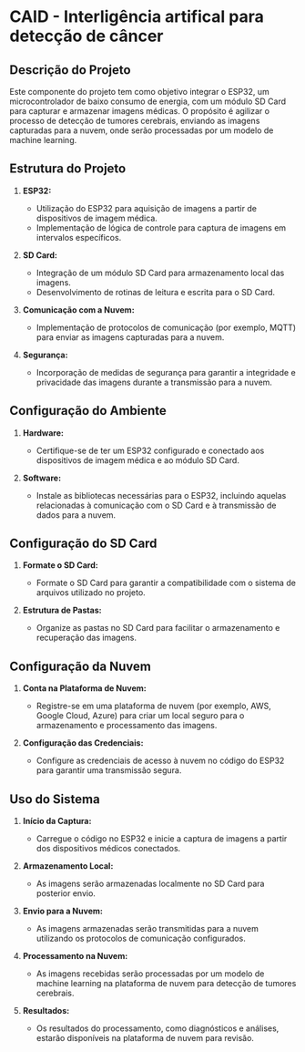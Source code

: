 
# CAID - Interligência artifical para detecção de câncer

## Descrição do Projeto

Este componente do projeto tem como objetivo integrar o ESP32, um microcontrolador de baixo consumo de energia, com um módulo SD Card para capturar e armazenar imagens médicas. O propósito é agilizar o processo de detecção de tumores cerebrais, enviando as imagens capturadas para a nuvem, onde serão processadas por um modelo de machine learning.

## Estrutura do Projeto

1. **ESP32:**
   - Utilização do ESP32 para aquisição de imagens a partir de dispositivos de imagem médica.
   - Implementação de lógica de controle para captura de imagens em intervalos específicos.

2. **SD Card:**
   - Integração de um módulo SD Card para armazenamento local das imagens.
   - Desenvolvimento de rotinas de leitura e escrita para o SD Card.

3. **Comunicação com a Nuvem:**
   - Implementação de protocolos de comunicação (por exemplo, MQTT) para enviar as imagens capturadas para a nuvem.

4. **Segurança:**
   - Incorporação de medidas de segurança para garantir a integridade e privacidade das imagens durante a transmissão para a nuvem.

## Configuração do Ambiente

1. **Hardware:**
   - Certifique-se de ter um ESP32 configurado e conectado aos dispositivos de imagem médica e ao módulo SD Card.

2. **Software:**
   - Instale as bibliotecas necessárias para o ESP32, incluindo aquelas relacionadas à comunicação com o SD Card e à transmissão de dados para a nuvem.

## Configuração do SD Card

1. **Formate o SD Card:**
   - Formate o SD Card para garantir a compatibilidade com o sistema de arquivos utilizado no projeto.

2. **Estrutura de Pastas:**
   - Organize as pastas no SD Card para facilitar o armazenamento e recuperação das imagens.

## Configuração da Nuvem

1. **Conta na Plataforma de Nuvem:**
   - Registre-se em uma plataforma de nuvem (por exemplo, AWS, Google Cloud, Azure) para criar um local seguro para o armazenamento e processamento das imagens.

2. **Configuração das Credenciais:**
   - Configure as credenciais de acesso à nuvem no código do ESP32 para garantir uma transmissão segura.

## Uso do Sistema

1. **Início da Captura:**
   - Carregue o código no ESP32 e inicie a captura de imagens a partir dos dispositivos médicos conectados.

2. **Armazenamento Local:**
   - As imagens serão armazenadas localmente no SD Card para posterior envio.

3. **Envio para a Nuvem:**
   - As imagens armazenadas serão transmitidas para a nuvem utilizando os protocolos de comunicação configurados.

4. **Processamento na Nuvem:**
   - As imagens recebidas serão processadas por um modelo de machine learning na plataforma de nuvem para detecção de tumores cerebrais.

5. **Resultados:**
   - Os resultados do processamento, como diagnósticos e análises, estarão disponíveis na plataforma de nuvem para revisão.


